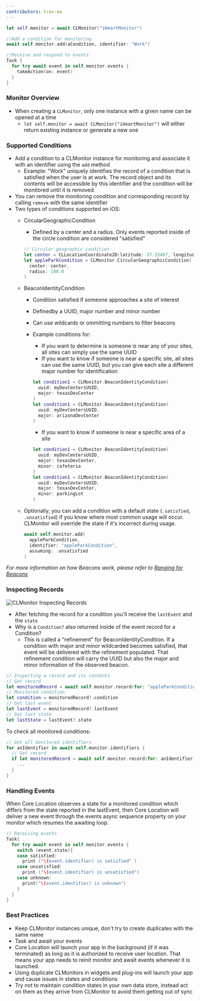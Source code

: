 ```yaml
---
contributors: trav-ma
---
```


```swift
let self.monitor = await CLMonitor("iHeartMonitor")

//Add a condition for monitoring
await self.monitor.add(aCondition, identifier: "Work")

//Receive and respond to events
Task {
  for try await event in self.monitor.events {
    takeAction(on: event)
  }
}
```

### Monitor Overview

- When creating a `CLMonitor`, only one instance with a given name can be opened at a time
  -  `let self.monitor = await CLMonitor("iHeartMonitor")` will either return existing instance or generate a new one

### Supported Conditions

- Add a condition to a CLMonitor instance for monitoring and associate it with an identifier using the `add` method
  - Example: "Work" uniquely identifies the record of a condition that is satisfied when the user is at work. The record object and its contents will be accessible by this identifier and the condition will be monitored until it is removed.
- You can remove the monitoring condition and corresponding record by calling `remove` with the same identifier
- Two types of conditions supported on iOS:
  - CircularGeographicCondition
    - Defined by a center and a radius. Only events reported inside of the circle condition are considered "satisfied"

    ```swift
    // Circular geographic condition
    let center = CLLocationCoordinate2D(latitude: 37.33467, longitude: -122.00898)
    let appleParkCondition = CLMonitor.CircularGeographicCondition(
      center: center,
      radius: 100.0
    )
    ```

  - BeaconIdentityCondition
    - Condition satisfied if someone approaches a site of interest
    - Definedby a UUID, major number and minor number
    - Can use wildcards or ommitting numbers to filter beacons
    - Example conditions for:
      - If you want to determine is someone is near any of your sites, all sites can simply use the same UUID
      - If you want to know if someone is near a specific site, all sites can use the same UUID, but you can give each site a different major number for identification
        
      ```swift
      let condition1 = CLMonitor.BeaconIdentityCondition(
        uuid: myDevCentersUUID,
        major: texasDevCenter
      )
      let condition1 = CLMonitor.BeaconIdentityCondition(
        uuid: myDevCentersUUID,
        major: arizonaDevCenter
      )
      ```
      
      - If you want to know if someone is near a specific area of a site
        
      ```swift
      let condition1 = CLMonitor.BeaconIdentityCondition(
        uuid: myDevCentersUUID,
        major: texasDevCenter,
        minor: cafeteria
      )
      let condition1 = CLMonitor.BeaconIdentityCondition(
        uuid: myDevCentersUUID,
        major: texasDevCenter,
        minor: parkingLot
      )
      ```
      
  - Optionally, you can add a condition with a default state (`.satisfied`, `.unsatisfied`) if you know where most common usage will occur. CLMonitor will override the state if it's incorrect during usage.
    
    ```swift
    await self.monitor.add(
      appleParkCondition,
      identifier: "appleParkCondition",
      assuming: .unsatisfied
    )
    ```
    
*For more information on how Beacons work, please refer to [Ranging for Beacons](https://developer.apple.com/documentation/corelocation/ranging_for_beacons)*

### Inspecting Records

![CLMonitor Inspecting Records][10147-inspecting-records]

- After fetching the record for a condition you'll receive the `lastEvent` and the `state`
- Why is a `Condition?` also returned inside of the event record for a Condition?
  - This is called a "refinement" for BeaconIdentityCondition. If a condition with major and minor wildcarded becomes satisfied, that event will be delivered with the refinement populated. That refinement condition will carry the UUID but also the major and minor information of the observed beacon.

```swift
// Inspecting a record and its contents
// Get record
let monitoredRecord = await self.monitor.record(for: "appleParkCondition")
// Monitored condition
let condition = monitoredRecord?.condition
// Get last event
let lastEvent = monitoredRecord?.lastEvent
// Get last state
let lastState = lastEvent?.state
```

To check all monitored conditions:

```swift
// Get all monitored identifiers
for anIdentifier in await self.monitor.identifiers {
  // Get record
  if let monitoredRecord = await self.monitor.record(for: anIdentifier) {
    ...
  }
}
```

### Handling Events

When Core Location observes a state for a monitored condition which differs from the state reported in the lastEvent, then Core Location will deliver a new event through the events async sequence property on your monitor which resumes the awaiting loop.

```swift
// Receiving events
Task{
  for try await event in self.monitor.events {
    switch (event.state){
    case satisfied:
      print ("\(event.identifier) is satisfied" )
    case unsatisfied:
      print ("\(event.identifier) is unsatisfied")
    case unknown:
      print("\(event.identifier) is unknown")
    }
  }
}
```

### Best Practices

- Keep CLMonitor instances unique, don't try to create duplicates with the same name
- Task and await your events
- Core Location will launch your app in the background (if it was terminated) as long as it is authorized to receive user location. That means your app needs to reinit monitor and await events whenever it is launched.
- Using duplicate CLMonitors in widgets and plug-ins will launch your app and cause issues in states and conditions
- Try not to maintain condition states in your own data store, instead act on them as they arrive from CLMonitor to avoid them getting out of sync

[10147-inspecting-records]: ../../../images/notes/wwdc23/10147/CLMonitor%20Inspecting%20Records.png
